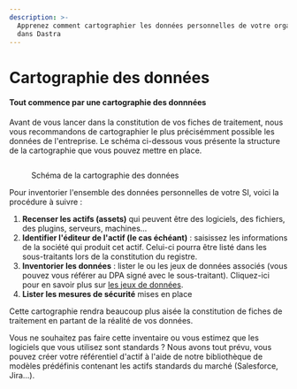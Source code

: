 ```yaml
---
description: >-
  Apprenez comment cartographier les données personnelles de votre organisation
  dans Dastra
---
```


# Cartographie des données

#### Tout commence par une cartographie des donnnées <a href="#0-label" id="0-label"></a>

Avant de vous lancer dans la constitution de vos fiches de traitement, nous vous recommandons de cartographier le plus précisémment possible les données de l'entreprise. Le schéma ci-dessous vous présente la structure de la cartographie que vous pouvez mettre en place.

<figure><img src="https://localhost:63318/img/data-mapping.95d4da63.svg" alt=""><figcaption><p>Schéma de la cartographie des données</p></figcaption></figure>

Pour inventorier l'ensemble des données personnelles de votre SI, voici la procédure à suivre :

1. **Recenser les actifs (assets)** qui peuvent être des logiciels, des fichiers, des plugins, serveurs, machines...
2. **Identifier l'éditeur de l'actif (le cas échéant)** : saisissez les informations de la société qui produit cet actif. Celui-ci pourra être listé dans les sous-traitants lors de la constitution du registre.
3. **Inventorier les données** : lister le ou les jeux de données associés (vous pouvez vous référer au DPA signé avec le sous-traitant). Cliquez-ici pour en savoir plus sur [les jeux de données](https://doc.dastra.eu/features/editer-le-registre/remplir-le-questionnaire/categorie-de-donnees).
4. **Lister les mesures de sécurité** mises en place

Cette cartographie rendra beaucoup plus aisée la constitution de fiches de traitement en partant de la réalité de vos données.

Vous ne souhaitez pas faire cette inventaire ou vous estimez que les logiciels que vous utilisez sont standards ? Nous avons tout prévu, vous pouvez créer votre référentiel d'actif à l'aide de notre bibliothèque de modèles prédéfinis contenant les actifs standards du marché (Salesforce, Jira...).
